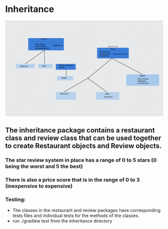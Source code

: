 # Inheritance 

![image](./domain-Model.png)

## The inheritance package contains a restaurant class and review class that can be used together to create Restaurant objects and Review objects.

### The star review system in place has a range of 0 to 5 stars (0 being the worst and 5 the best)
### There is also a price score that is in the range of 0 to 3 (inexpensive to expensive)

### Testing:
- The classes in the restaurant and review packages have corresponding tests files and individual tests for the methods of the classes.
- run ./gradlew test from the inheritance directory
